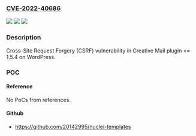 ### [CVE-2022-40686](https://cve.mitre.org/cgi-bin/cvename.cgi?name=CVE-2022-40686)
![](https://img.shields.io/static/v1?label=Product&message=Creative%20Mail%20(WordPress%20plugin)&color=blue)
![](https://img.shields.io/static/v1?label=Version&message=%3C%3D%201.5.4%3C%3D%201.5.4%20&color=brighgreen)
![](https://img.shields.io/static/v1?label=Vulnerability&message=CWE-352%20Cross-Site%20Request%20Forgery%20(CSRF)&color=brighgreen)

### Description

Cross-Site Request Forgery (CSRF) vulnerability in Creative Mail plugin <= 1.5.4 on WordPress.

### POC

#### Reference
No PoCs from references.

#### Github
- https://github.com/20142995/nuclei-templates

